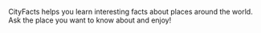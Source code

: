 CityFacts helps you learn interesting facts about places around the world.
Ask the place you want to know about and enjoy!

